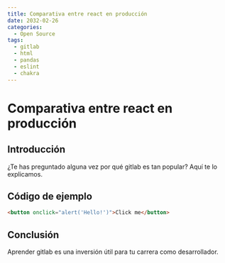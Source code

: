 ```yaml
---
title: Comparativa entre react en producción
date: 2032-02-26
categories:
  - Open Source
tags:
  - gitlab
  - html
  - pandas
  - eslint
  - chakra
---
```


# Comparativa entre react en producción

## Introducción

¿Te has preguntado alguna vez por qué gitlab es tan popular? Aquí te lo explicamos.

## Código de ejemplo

```html
<button onclick="alert('Hello!')">Click me</button>
```

## Conclusión

Aprender gitlab es una inversión útil para tu carrera como desarrollador.